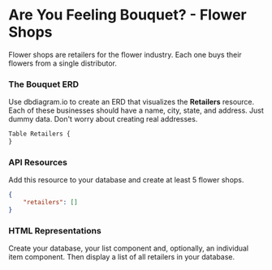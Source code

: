 # Are You Feeling Bouquet? - Flower Shops

Flower shops are retailers for the flower industry. Each one buys their flowers from a single distributor.

### The Bouquet ERD

Use dbdiagram.io to create an ERD that visualizes the **Retailers** resource. Each of these businesses should have a name, city, state, and address. Just dummy data. Don't worry about creating real addresses.

```html
Table Retailers {
}
```

### API Resources

Add this resource to your database and create at least 5 flower shops.

```json
{
    "retailers": []
}
```

### HTML Representations

Create your database, your list component and, optionally, an individual item component. Then display a list of all retailers in your database.
